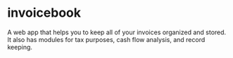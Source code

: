 # invoicebook
A web app that helps you to keep all of your invoices organized and stored. It also has modules for tax purposes, cash flow analysis, and record keeping.
